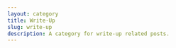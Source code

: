 ```yaml
---
layout: category
title: Write-Up
slug: write-up
description: A category for write-up related posts.
---
```

